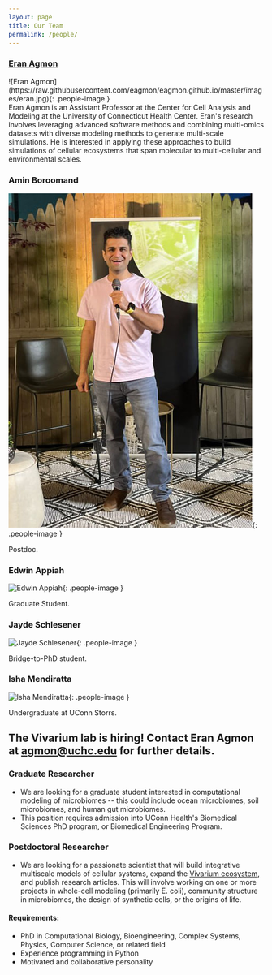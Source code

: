 ```yaml
---
layout: page
title: Our Team
permalink: /people/
---
```


### [Eran Agmon](https://scholar.google.com/citations?user=H1ZNVSYAAAAJ&hl=en)

<div class="person">
    ![Eran Agmon](https://raw.githubusercontent.com/eagmon/eagmon.github.io/master/images/eran.jpg){: .people-image }
    <div class="person-info">
        Eran Agmon is an Assistant Professor at the Center for Cell Analysis and Modeling at the University of Connecticut Health Center. Eran's research involves leveraging advanced software methods and combining multi-omics datasets with diverse modeling methods to generate multi-scale simulations. He is interested in applying these approaches to build simulations of cellular ecosystems that span molecular to multi-cellular and environmental scales.
    </div>
</div>

### Amin Boroomand

![Amin Boroomand](https://raw.githubusercontent.com/eagmon/eagmon.github.io/master/images/amin.jpg){: .people-image }

Postdoc.

### Edwin Appiah

![Edwin Appiah](/path/to/edwin-photo.jpg){: .people-image }

Graduate Student.

### Jayde Schlesener

![Jayde Schlesener](/path/to/jayde-photo.jpg){: .people-image }

Bridge-to-PhD student.

### Isha Mendiratta

![Isha Mendiratta](/path/to/isha-photo.jpg){: .people-image }

Undergraduate at UConn Storrs.


## The Vivarium lab is hiring! Contact Eran Agmon at [agmon@uchc.edu](mailto:agmon@uchc.edu) for further details.  

### Graduate Researcher
- We are looking for a graduate student interested in computational modeling of microbiomes -- this could include ocean 
microbiomes, soil microbiomes, and human gut microbiomes.
- This position requires admission into UConn Health's Biomedical Sciences PhD program, or Biomedical Engineering Program.


### Postdoctoral Researcher
- We are looking for a passionate scientist that will build integrative multiscale models of cellular systems, expand 
the [Vivarium ecosystem](https://vivarium-collective.github.io), and publish research articles. This will involve 
working on one or more projects in whole-cell modeling (primarily E. coli), community structure in microbiomes, the 
design of synthetic cells, or the origins of life. 

#### Requirements:
- PhD in Computational Biology, Bioengineering, Complex Systems, Physics, Computer Science, or related field
- Experience programming in Python
- Motivated and collaborative personality
